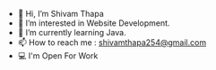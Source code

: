 - 👋 Hi, I’m Shivam Thapa
- 👀 I’m interested in Website Development.
- 🌱 I’m currently learning Java.
- 📫 How to reach me : shivamthapa254@gmail.com
- 💻 I'm Open For Work

